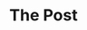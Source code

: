 ---
title: "The Post"
year: 2017
rating: 3.5
stars: "★★★½"
liked: false
rewatched: false
permalink: "the-post-2017"
watched_on: 2025-09-07
---